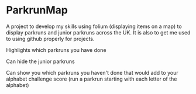 # ParkrunMap
A project to develop my skills using folium (displaying items on a map) to display parkruns and junior parkruns across the UK. It is also to get me used to using github properly for projects.
  
  Highlights which parkruns you have done
 
  Can hide the junior parkruns 
  
  Can show you which parkruns you haven't done that would add to your alphabet challenge score (run a parkrun starting with each letter of the alphabet)
  
